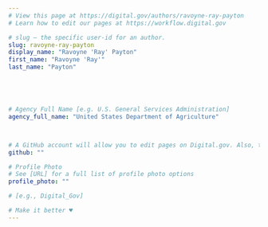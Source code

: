 ```yaml
---
# View this page at https://digital.gov/authors/ravoyne-ray-payton
# Learn how to edit our pages at https://workflow.digital.gov

# slug — the specific user-id for an author.
slug: ravoyne-ray-payton
display_name: "Ravoyne 'Ray' Payton"
first_name: "Ravoyne 'Ray'"
last_name: "Payton"





# Agency Full Name [e.g. U.S. General Services Administration]
agency_full_name: "United States Department of Agriculture"



# A GitHub account will allow you to edit pages on Digital.gov. Also, the image used in your GitHub account can be used to populate your digital.gov profile photo. Learn more about getting a Github account at [URL]
github: ""

# Profile Photo
# See [URL] for a full list of profile photo options
profile_photo: ""

# [e.g., Digital_Gov]

# Make it better ♥
---
```


